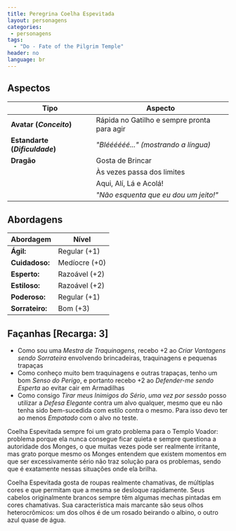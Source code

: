 ```yaml
---
title: Peregrina Coelha Espevitada
layout: personagens
categories:
 - personagens
tags:
  - "Do - Fate of the Pilgrim Temple"
header: no
language: br
---
```


## Aspectos

| **Tipo** | **Aspecto** |
|----------|-------------|
| **Avatar (_Conceito_)** | Rápida no Gatilho e sempre pronta para agir |
| **Estandarte (_Dificuldade_)** | _"Bléééééé..." (mostrando a língua)_ |
| **Dragão** | Gosta de Brincar |
| | Às vezes passa dos limites |
| | Aqui, Alí, Lá e Acolá! |
| | _"Não esquenta que eu dou um jeito!"_ |

## Abordagens 

| **Abordagem**   | **Nível** |
|-----------------|-----------|
| **Ágil:**       | Regular (+1) |
| **Cuidadoso:**  | Medíocre (+0) |
| **Esperto:**    | Razoável (+2) |
| **Estiloso:**   | Razoável (+2) |
| **Poderoso:**   | Regular (+1) |
| **Sorrateiro:** | Bom (+3) |

## Façanhas [Recarga: 3]

+ Como sou uma _Mestra de Traquinagens_, recebo +2 ao _Criar Vantagens sendo Sorrateira_ envolvendo brincadeiras, traquinagens e pequenas trapaças
+ Como conheço muito bem traquinagens e outras trapaças, tenho um bom _Senso do Perigo_, e portanto recebo +2 ao _Defender-me sendo Esperta_ ao evitar cair em Armadilhas
+ Como consigo _Tirar meus Inimigos do Sério_, _uma vez por sessão_ posso utilizar a _Defesa Elegante_ contra um alvo qualquer, mesmo que eu não tenha sido bem-sucedida com estilo contra o mesmo. Para isso devo ter ao menos _Empatado_ com o alvo no teste.

Coelha Espevitada sempre foi um grato problema para o Templo Voador: problema porque ela nunca consegue ficar quieta e sempre questiona a autoridade dos Monges, o que muitas vezes pode ser realmente irritante, mas grato porque mesmo os Monges entendem que existem momentos em que ser excessivamente sério não traz solução para os problemas, sendo que é exatamente nessas situações onde ela brilha.

Coelha Espevitada gosta de roupas realmente chamativas, de múltiplas cores e que permitam que a mesma se desloque rapidamente. Seus cabelos originalmente brancos sempre têm algumas mechas pintadas em cores chamativas. Sua característica mais marcante são seus olhos heterocrômicos: um dos olhos é de um rosado beirando o albino, o outro azul quase de água.
